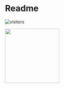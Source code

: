# Readme
![visitors](https://visitor-badge.glitch.me/badge?page_id=Gemiinixd)









<img height="180em" src="https://github-readme-stats.vercel.app/api?username=Geminiixd&show_icons=true&hide_border=true&&count_private=true&include_all_commits=true" />
